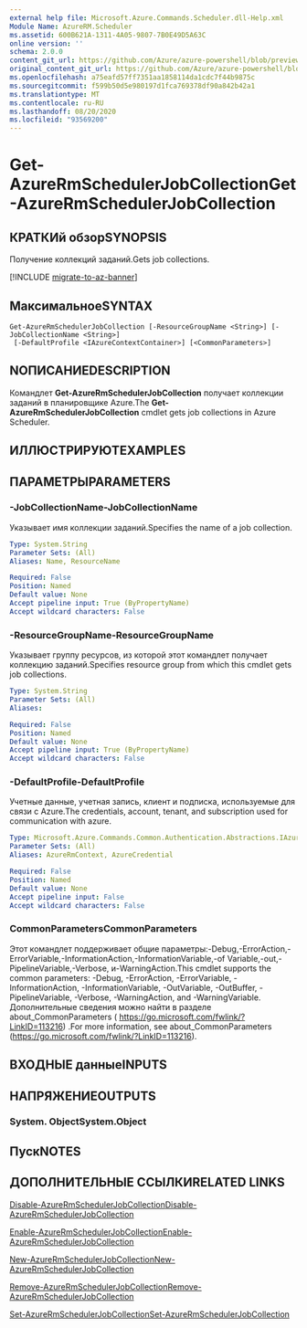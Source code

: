 ```yaml
---
external help file: Microsoft.Azure.Commands.Scheduler.dll-Help.xml
Module Name: AzureRM.Scheduler
ms.assetid: 600B621A-1311-4A05-9807-7B0E49D5A63C
online version: ''
schema: 2.0.0
content_git_url: https://github.com/Azure/azure-powershell/blob/preview/src/ResourceManager/Scheduler/Commands.Scheduler/help/Get-AzureRmSchedulerJobCollection.md
original_content_git_url: https://github.com/Azure/azure-powershell/blob/preview/src/ResourceManager/Scheduler/Commands.Scheduler/help/Get-AzureRmSchedulerJobCollection.md
ms.openlocfilehash: a75eafd57ff7351aa1858114da1cdc7f44b9875c
ms.sourcegitcommit: f599b50d5e980197d1fca769378df90a842b42a1
ms.translationtype: MT
ms.contentlocale: ru-RU
ms.lasthandoff: 08/20/2020
ms.locfileid: "93569200"
---
```

# <span data-ttu-id="f7d55-101">Get-AzureRmSchedulerJobCollection</span><span class="sxs-lookup"><span data-stu-id="f7d55-101">Get-AzureRmSchedulerJobCollection</span></span>

## <span data-ttu-id="f7d55-102">КРАТКИй обзор</span><span class="sxs-lookup"><span data-stu-id="f7d55-102">SYNOPSIS</span></span>
<span data-ttu-id="f7d55-103">Получение коллекций заданий.</span><span class="sxs-lookup"><span data-stu-id="f7d55-103">Gets job collections.</span></span>

[!INCLUDE [migrate-to-az-banner](../../includes/migrate-to-az-banner.md)]

## <span data-ttu-id="f7d55-104">Максимальное</span><span class="sxs-lookup"><span data-stu-id="f7d55-104">SYNTAX</span></span>

```
Get-AzureRmSchedulerJobCollection [-ResourceGroupName <String>] [-JobCollectionName <String>]
 [-DefaultProfile <IAzureContextContainer>] [<CommonParameters>]
```

## <span data-ttu-id="f7d55-105">NОПИСАНИЕ</span><span class="sxs-lookup"><span data-stu-id="f7d55-105">DESCRIPTION</span></span>
<span data-ttu-id="f7d55-106">Командлет **Get-AzureRmSchedulerJobCollection** получает коллекции заданий в планировщике Azure.</span><span class="sxs-lookup"><span data-stu-id="f7d55-106">The **Get-AzureRmSchedulerJobCollection** cmdlet gets job collections in Azure Scheduler.</span></span>

## <span data-ttu-id="f7d55-107">ИЛЛЮСТРИРУЮТ</span><span class="sxs-lookup"><span data-stu-id="f7d55-107">EXAMPLES</span></span>

## <span data-ttu-id="f7d55-108">ПАРАМЕТРЫ</span><span class="sxs-lookup"><span data-stu-id="f7d55-108">PARAMETERS</span></span>

### <span data-ttu-id="f7d55-109">-JobCollectionName</span><span class="sxs-lookup"><span data-stu-id="f7d55-109">-JobCollectionName</span></span>
<span data-ttu-id="f7d55-110">Указывает имя коллекции заданий.</span><span class="sxs-lookup"><span data-stu-id="f7d55-110">Specifies the name of a job collection.</span></span>

```yaml
Type: System.String
Parameter Sets: (All)
Aliases: Name, ResourceName

Required: False
Position: Named
Default value: None
Accept pipeline input: True (ByPropertyName)
Accept wildcard characters: False
```

### <span data-ttu-id="f7d55-111">-ResourceGroupName</span><span class="sxs-lookup"><span data-stu-id="f7d55-111">-ResourceGroupName</span></span>
<span data-ttu-id="f7d55-112">Указывает группу ресурсов, из которой этот командлет получает коллекцию заданий.</span><span class="sxs-lookup"><span data-stu-id="f7d55-112">Specifies resource group from which this cmdlet gets job collections.</span></span>

```yaml
Type: System.String
Parameter Sets: (All)
Aliases: 

Required: False
Position: Named
Default value: None
Accept pipeline input: True (ByPropertyName)
Accept wildcard characters: False
```

### <span data-ttu-id="f7d55-113">-DefaultProfile</span><span class="sxs-lookup"><span data-stu-id="f7d55-113">-DefaultProfile</span></span>
<span data-ttu-id="f7d55-114">Учетные данные, учетная запись, клиент и подписка, используемые для связи с Azure.</span><span class="sxs-lookup"><span data-stu-id="f7d55-114">The credentials, account, tenant, and subscription used for communication with azure.</span></span>

```yaml
Type: Microsoft.Azure.Commands.Common.Authentication.Abstractions.IAzureContextContainer
Parameter Sets: (All)
Aliases: AzureRmContext, AzureCredential

Required: False
Position: Named
Default value: None
Accept pipeline input: False
Accept wildcard characters: False
```

### <span data-ttu-id="f7d55-115">CommonParameters</span><span class="sxs-lookup"><span data-stu-id="f7d55-115">CommonParameters</span></span>
<span data-ttu-id="f7d55-116">Этот командлет поддерживает общие параметры:-Debug,-ErrorAction,-ErrorVariable,-InformationAction,-InformationVariable,-of Variable,-out,-PipelineVariable,-Verbose, и-WarningAction.</span><span class="sxs-lookup"><span data-stu-id="f7d55-116">This cmdlet supports the common parameters: -Debug, -ErrorAction, -ErrorVariable, -InformationAction, -InformationVariable, -OutVariable, -OutBuffer, -PipelineVariable, -Verbose, -WarningAction, and -WarningVariable.</span></span> <span data-ttu-id="f7d55-117">Дополнительные сведения можно найти в разделе about_CommonParameters ( https://go.microsoft.com/fwlink/?LinkID=113216) .</span><span class="sxs-lookup"><span data-stu-id="f7d55-117">For more information, see about_CommonParameters (https://go.microsoft.com/fwlink/?LinkID=113216).</span></span>

## <span data-ttu-id="f7d55-118">ВХОДНЫЕ данные</span><span class="sxs-lookup"><span data-stu-id="f7d55-118">INPUTS</span></span>

## <span data-ttu-id="f7d55-119">НАПРЯЖЕНИЕ</span><span class="sxs-lookup"><span data-stu-id="f7d55-119">OUTPUTS</span></span>

### <span data-ttu-id="f7d55-120">System. Object</span><span class="sxs-lookup"><span data-stu-id="f7d55-120">System.Object</span></span>

## <span data-ttu-id="f7d55-121">Пуск</span><span class="sxs-lookup"><span data-stu-id="f7d55-121">NOTES</span></span>

## <span data-ttu-id="f7d55-122">ДОПОЛНИТЕЛЬНЫЕ ССЫЛКИ</span><span class="sxs-lookup"><span data-stu-id="f7d55-122">RELATED LINKS</span></span>

[<span data-ttu-id="f7d55-123">Disable-AzureRmSchedulerJobCollection</span><span class="sxs-lookup"><span data-stu-id="f7d55-123">Disable-AzureRmSchedulerJobCollection</span></span>](./Disable-AzureRmSchedulerJobCollection.md)

[<span data-ttu-id="f7d55-124">Enable-AzureRmSchedulerJobCollection</span><span class="sxs-lookup"><span data-stu-id="f7d55-124">Enable-AzureRmSchedulerJobCollection</span></span>](./Enable-AzureRmSchedulerJobCollection.md)

[<span data-ttu-id="f7d55-125">New-AzureRmSchedulerJobCollection</span><span class="sxs-lookup"><span data-stu-id="f7d55-125">New-AzureRmSchedulerJobCollection</span></span>](./New-AzureRmSchedulerJobCollection.md)

[<span data-ttu-id="f7d55-126">Remove-AzureRmSchedulerJobCollection</span><span class="sxs-lookup"><span data-stu-id="f7d55-126">Remove-AzureRmSchedulerJobCollection</span></span>](./Remove-AzureRmSchedulerJobCollection.md)

[<span data-ttu-id="f7d55-127">Set-AzureRmSchedulerJobCollection</span><span class="sxs-lookup"><span data-stu-id="f7d55-127">Set-AzureRmSchedulerJobCollection</span></span>](./Set-AzureRmSchedulerJobCollection.md)


